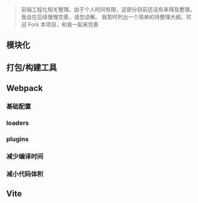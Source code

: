 > 前端工程化相关整理。由于个人时间有限，这部分目前还没有来得及整理，我会在后续慢慢完善，请您谅解。
> 我暂时列出一个简单的待整理大纲。欢迎 Fork 本项目，和我一起来完善

## 模块化

## 打包/构建工具

## Webpack

### 基础配置

### loaders

### plugins

### 减少编译时间

### 减小代码体积

## Vite
